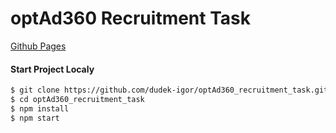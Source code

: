 # optAd360 Recruitment Task

[Github Pages](https://dudek-igor.github.io/optAd360_recruitment_task/)

#### Start Project Localy

```bash
$ git clone https://github.com/dudek-igor/optAd360_recruitment_task.git
$ cd optAd360_recruitment_task
$ npm install
$ npm start
```
